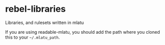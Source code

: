 # rebel-libraries
Libraries, and rulesets written in mlatu  
  
If you are using readable-mlatu, you should add the path where you cloned this to your `~/.mlatu_path`.
